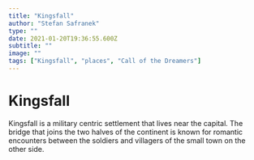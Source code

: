 ```yaml
---
title: "Kingsfall"
author: "Stefan Safranek"
type: ""
date: 2021-01-20T19:36:55.600Z
subtitle: ""
image: ""
tags: ["Kingsfall", "places", "Call of the Dreamers"]
---
```


# Kingsfall

Kingsfall is a military centric settlement that lives near the capital. The bridge that joins the two halves of the continent is known for romantic encounters between the soldiers and villagers of the small town on the other side.
